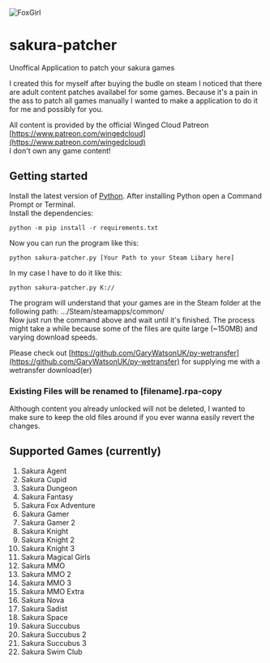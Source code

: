![FoxGirl](https://static.wikia.nocookie.net/winged-cloud/images/8/86/Images_%284%29.jpeg/revision/latest/scale-to-width-down/906?cb=20200505034653)

# sakura-patcher
Unoffical Application to patch your sakura games

I created this for myself after buying the budle on steam I noticed that there are adult content patches availabel for some games.
Because it's a pain in the ass to patch all games manually I wanted to make a application to do it for me and possibly for you.

All content is provided by the official Winged Cloud Patreon [https://www.patreon.com/wingedcloud](https://www.patreon.com/wingedcloud)  
I don't own any game content!

## Getting started

Install the latest version of [Python](https://www.python.org/downloads/). After installing Python open a Command Prompt or Terminal.  
Install the dependencies:  

    python -m pip install -r requirements.txt

Now you can run the program like this:

    python sakura-patcher.py [Your Path to your Steam Libary here]

In my case I have to do it like this:

    python sakura-patcher.py K://

The program will understand that your games are in the Steam folder at the following path: .../Steam/steamapps/common/  
Now just run the command above and wait until it's finished. The process might take a while because some of the files are quite large (~150MB) and varying download speeds.

Please check out [https://github.com/GaryWatsonUK/py-wetransfer](https://github.com/GaryWatsonUK/py-wetransfer) for supplying me with a wetransfer download(er)

### Existing Files will be renamed to [filename].rpa-copy

Although content you already unlocked will not be deleted, I wanted to make sure to keep the old files around if you ever wanna easily revert the changes.

## Supported Games (currently)

1. Sakura Agent
2. Sakura Cupid
3. Sakura Dungeon
4. Sakura Fantasy
5. Sakura Fox Adventure
6. Sakura Gamer
7. Sakura Gamer 2
8. Sakura Knight
9. Sakura Knight 2
10. Sakura Knight 3
11. Sakura Magical Girls
12. Sakura MMO
13. Sakura MMO 2
14. Sakura MMO 3
15. Sakura MMO Extra
16. Sakura Nova
17. Sakura Sadist
18. Sakura Space
19. Sakura Succubus
20. Sakura Succubus 2
21. Sakura Succubus 3
22. Sakura Swim Club